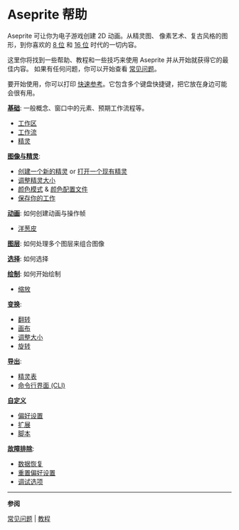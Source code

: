 # Aseprite 帮助

Aseprite 可让你为电子游戏创建 2D 动画。从精灵图、
像素艺术、复古风格的图形，到你喜欢的
[8 位](https://en.wikipedia.org/wiki/Third_generation_of_video_game_consoles)
和 [16 位](https://en.wikipedia.org/wiki/Fourth_generation_of_video_game_consoles) 时代的一切内容。

这里你将找到一些帮助、教程和一些技巧来使用 Aseprite 并从开始就获得它的最佳内容。
如果有任何问题，你可以开始查看
[常见问题](/faq/)。

要开始使用，你可以打印 [快速参考](/quickref/)。它包含多个键盘快捷键，把它放在身边可能会很有用。

**[基础](basics.md)**: 一般概念、窗口中的元素、预期工作流程等。

  * [工作区](workspace.md)
  * [工作流](workflow.md)
  * [精灵](sprite.md)

**[图像与精灵](sprite.md)**:

  * [创建一个新的精灵](new-sprite.md) or [打开一个现有精灵](open.md)
  * [调整精灵大小](sprite-size.md)
  * [颜色模式](color-mode.md) & [颜色配置文件](color-profile.md)
  * [保存你的工作](save.md)

**[动画](animation.md)**: 如何创建动画与操作帧

  * [洋葱皮](onion-skinning.md)

**[图层](layers.md)**: 如何处理多个图层来组合图像

**[选择](selecting.md)**: 如何选择

**[绘制](drawing.md)**: 如何开始绘制

  * [缩放](zoom.md)

**[变换](transformations.md)**:

  * [翻转](flip.md)
  * [画布](canvas.md)
  * [调整大小](resize.md)
  * [旋转](rotate.md)

**[导出](exporting.md)**:

  * [精灵表](sprite-sheet.md)
  * [命令行界面 (CLI)](cli.md)

**[自定义](customization.md)**

  * [偏好设置](preferences.md)
  * [扩展](extensions.md)
  * [脚本](scripting.md)

**[故障排除](troubleshooting.md)**:

  * [数据恢复](data-recovery.md)
  * [重置偏好设置](reset-preferences.md)
  * [调试选项](debug.md)

---

**参阅**

[常见问题](/faq/) |
[教程](/tutorial/)
